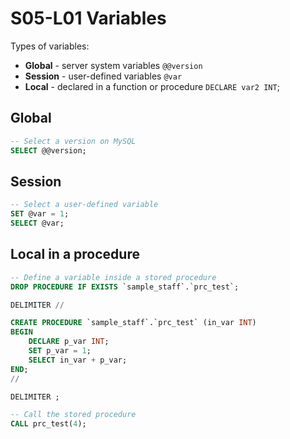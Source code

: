 # S05-L01 Variables

Types of variables:

* **Global** - server system variables `@@version`
* **Session** - user-defined variables `@var`
* **Local** - declared in a function or procedure `DECLARE var2 INT`;

## Global
```sql
-- Select a version on MySQL
SELECT @@version;
```

## Session

```sql
-- Select a user-defined variable
SET @var = 1;
SELECT @var;
```

## Local in a procedure

```sql
-- Define a variable inside a stored procedure
DROP PROCEDURE IF EXISTS `sample_staff`.`prc_test`;

DELIMITER //

CREATE PROCEDURE `sample_staff`.`prc_test` (in_var INT)
BEGIN
    DECLARE p_var INT;
    SET p_var = 1;
    SELECT in_var + p_var;
END;
//

DELIMITER ;

-- Call the stored procedure
CALL prc_test(4);
```
